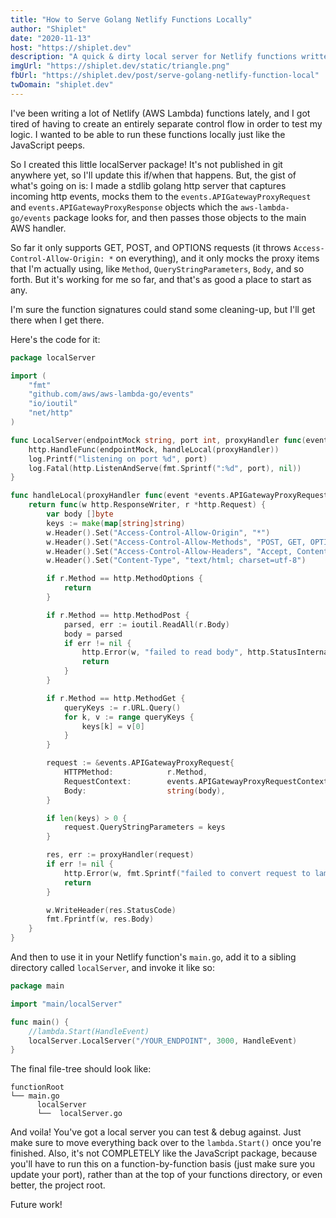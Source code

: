 ```yaml
---
title: "How to Serve Golang Netlify Functions Locally"
author: "Shiplet"
date: "2020-11-13"
host: "https://shiplet.dev"
description: "A quick & dirty local server for Netlify functions written in golang"
imgUrl: "https://shiplet.dev/static/triangle.png"
fbUrl: "https://shiplet.dev/post/serve-golang-netlify-function-local"
twDomain: "shiplet.dev"
---
```


I've been writing a lot of Netlify (AWS Lambda) functions lately, and I got tired of having to create an
entirely separate control flow in order to test my logic. I wanted to be able to run these functions locally
just like the JavaScript peeps.

So I created this little localServer package! It's not published in git anywhere yet, so I'll update this if/when that happens. But, the 
gist of what's going on is: I made a stdlib golang http server that captures incoming http events, mocks them to the
`events.APIGatewayProxyRequest` and `events.APIGatewayProxyResponse` objects which the `aws-lambda-go/events` package 
looks for, and then passes those objects to the main AWS handler.

So far it only supports GET, POST, and OPTIONS requests (it throws `Access-Control-Allow-Origin: *` on everything), and it 
only mocks the proxy items that I'm actually using, like `Method`, `QueryStringParameters`, `Body`,
and so forth. But it's working for me so far, and that's as good a place to start as any.

I'm sure the function signatures could stand some cleaning-up, but I'll get there when I get there.

Here's the code for it:

```go
package localServer

import (
	"fmt"
	"github.com/aws/aws-lambda-go/events"
	"io/ioutil"
	"net/http"
)

func LocalServer(endpointMock string, port int, proxyHandler func(event *events.APIGatewayProxyRequest)(*events.APIGatewayProxyResponse, error)) {
	http.HandleFunc(endpointMock, handleLocal(proxyHandler))
	log.Printf("listening on port %d", port)
	log.Fatal(http.ListenAndServe(fmt.Sprintf(":%d", port), nil))
}

func handleLocal(proxyHandler func(event *events.APIGatewayProxyRequest)(*events.APIGatewayProxyResponse, error)) func(w http.ResponseWriter, r *http.Request) {
	return func(w http.ResponseWriter, r *http.Request) {
		var body []byte
		keys := make(map[string]string)
		w.Header().Set("Access-Control-Allow-Origin", "*")
		w.Header().Set("Access-Control-Allow-Methods", "POST, GET, OPTIONS, PUT, DELETE")
		w.Header().Set("Access-Control-Allow-Headers", "Accept, Content-Type, Content-Length, Accept-Encoding, X-CSRF-Token, Authorization")
		w.Header().Set("Content-Type", "text/html; charset=utf-8")

		if r.Method == http.MethodOptions {
			return
		}

		if r.Method == http.MethodPost {
			parsed, err := ioutil.ReadAll(r.Body)
			body = parsed
			if err != nil {
				http.Error(w, "failed to read body", http.StatusInternalServerError)
				return
			}
		}

		if r.Method == http.MethodGet {
			queryKeys := r.URL.Query()
			for k, v := range queryKeys {
				keys[k] = v[0]
			}
		}

		request := &events.APIGatewayProxyRequest{
			HTTPMethod:            r.Method,
			RequestContext:        events.APIGatewayProxyRequestContext{},
			Body:                  string(body),
		}

		if len(keys) > 0 {
			request.QueryStringParameters = keys
		}

		res, err := proxyHandler(request)
		if err != nil {
			http.Error(w, fmt.Sprintf("failed to convert request to lambda event: %s", err), res.StatusCode)
			return
		}

		w.WriteHeader(res.StatusCode)
		fmt.Fprintf(w, res.Body)
	}
}
```

And then to use it in your Netlify function's `main.go`, add it to a sibling directory called `localServer`, and invoke it
like so:

```go
package main

import "main/localServer"

func main() {
	//lambda.Start(HandleEvent)
	localServer.LocalServer("/YOUR_ENDPOINT", 3000, HandleEvent)
}
```

The final file-tree should look like:

```plaintext
functionRoot
└── main.go
      localServer
      └──  localServer.go
```

And voila! You've got a local server you can test & debug against. Just make sure to move everything back over to the
`lambda.Start()` once you're finished. Also, it's not COMPLETELY like the JavaScript package, because you'll have to run
this on a function-by-function basis (just make sure you update your port), rather than at the top of your functions directory, 
or even better, the project root.

Future work!

